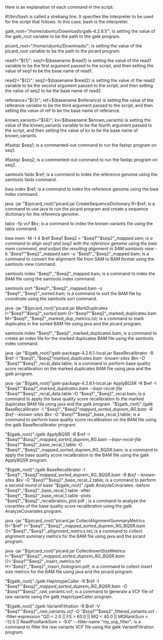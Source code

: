  Here is an explanation of each command in the script:

#!/bin/bash is called a shebang line. It specifies the interpreter to be used for the script that follows. In this case, bash is the interpreter.

gatk_root="/home/ubuntu/Downloads/gatk-4.2.6.1/"; is setting the value of the gatk_root variable to be the path to the gatk program.

picard_root="/home/ubuntu/Downloads/"; is setting the value of the picard_root variable to be the path to the picard program.

read1="${1}"; seq1=$(basename $read1) is setting the value of the read1 variable to be the first argument passed to the script, and then setting the value of seq1 to be the base name of read1.

read2="${2}"; seq2=$(basename $read2) is setting the value of the read2 variable to be the second argument passed to the script, and then setting the value of seq2 to be the base name of read2.

referance="${3}"; ref=$(basename $referance) is setting the value of the referance variable to be the third argument passed to the script, and then setting the value of ref to be the base name of referance.

known_variants="${4}"; kv=$(basename $known_variants) is setting the value of the known_variants variable to be the fourth argument passed to the script, and then setting the value of kv to be the base name of known_variants.

#fastqc $seq1; is a commented-out command to run the fastqc program on seq1.

#fastqc $seq2; is a commented-out command to run the fastqc program on seq2.

samtools faidx $ref; is a command to index the reference genome using the samtools faidx command.

bwa index $ref; is a command to index the reference genome using the bwa index command.

java -jar "${picard_root}"picard.jar CreateSequenceDictionary R=$ref; is a command to use java to run the picard program and create a sequence dictionary for the reference genome.

tabix -fp vcf $kv; is a command to index the known variants file using the tabix command.

bwa mem -M -t 4 $ref $seq1 $seq2 > "$seq1"_"$seq2"_mapped.sam; is a command to align seq1 and seq2 with the reference genome using the bwa mem command, and output the resulting alignment in SAM
samtools view -b "$seq1"_"$seq2"_mapped.sam -o "$seq1"_"$seq2"_mapped.bam; is a command to convert the alignment file from SAM to BAM format using the samtools view command.

samtools index "$seq1"_"$seq2"_mapped.bam; is a command to index the BAM file using the samtools index command.

samtools sort "$seq1"_"$seq2"_mapped.bam -o "$seq1"_"$seq2"_sorted.bam; is a command to sort the BAM file by coordinate using the samtools sort command.

java -jar "${picard_root}"picard.jar MarkDuplicates I="$seq1"_"$seq2"_sorted.bam O="$seq1"_"$seq2"_marked_duplicates.bam M="$seq1"_"$seq2"_marked_dup_metrics.txt; is a command to mark duplicates in the sorted BAM file using java and the picard program.

samtools index "$seq1"_"$seq2"_marked_duplicates.bam; is a command to create an index file for the marked duplicates BAM file using the samtools index command.

java -jar "${gatk_root}"gatk-package-4.2.6.1-local.jar BaseRecalibrator -R $ref -I "$seq1"_"$seq2"_marked_duplicates.bam -known-sites $kv -O "$seq1"_"$seq2"_recal_data.table; is a command to perform base quality score recalibration on the marked duplicates BAM file using java and the gatk program.

java -jar "${gatk_root}"gatk-package-4.2.6.1-local.jar ApplyBQSR -R $ref -I "$seq1"_"$seq2"_marked_duplicates.bam --bqsr-recal-file "$seq1"_"$seq2"_recal_data.table -O "$seq1"_"$seq2"_recal.bam; is a command to apply the base quality score recalibration to the marked duplicates BAM file using java and the gatk program.
"${gatk_root}"./gatk BaseRecalibrator -I "$seq1"_"$seq2"_mapped_sorted_duprem_RG.bam -R $ref --known-sites $kv -O "$seq1"_"$seq2"_base_recal_1.table; is a command to perform base quality score recalibration on the BAM file using the gatk BaseRecalibrator program.

"${gatk_root}"./gatk ApplyBQSR -R $ref -I "$seq1"_"$seq2"_mapped_sorted_duprem_RG.bam --bqsr-recal-file "$seq1"_"$seq2"_base_recal_1.table -O "$seq1"_"$seq2"_mapped_sorted_duprem_RG_BQSR.bam; is a command to apply the base quality score recalibration to the BAM file using the gatk ApplyBQSR program.

"${gatk_root}"./gatk BaseRecalibrator -I "$seq1"_"$seq2"_mapped_sorted_duprem_RG_BQSR.bam -R $ref --known-sites $kv -O "$seq1"_"$seq2"_base_recal_2.table; is a command to perform a second round of base
"${gatk_root}"./gatk AnalyzeCovariates -before "$seq1"_"$seq2"_base_recal_1.table -after "$seq1"_"$seq2"_base_recal_1.table -plots "$seq1"_"$seq2"_recalibration_plot.pdf ; is a command to analyze the covarities of the base quality score recalibration using the gatk AnalyzeCovariates program.

java -jar "${picard_root}"picard.jar CollectAlignmentSummaryMetrics R="$ref" I="$seq1"_"$seq2"_mapped_sorted_duprem_RG_BQSR.bam O="$seq1"_"$seq2"_allignment_metrics.txt; is a command to collect alignment summary metrics for the BAM file using java and the picard program.

java -jar "${picard_root}"picard.jar CollectInsertSizeMetrics I="$seq1"_"$seq2"_mapped_sorted_duprem_RG_BQSR.bam O="$seq1"_"$seq2"_insert_metrics.txt H="$seq1"_"$seq2"_insert_histogram.pdf; is a command to collect insert size metrics for the BAM file using java and the picard program.

"${gatk_root}"./gatk HaplotypeCaller -R $ref -I "$seq1"_"$seq2"_mapped_sorted_duprem_RG_BQSR.bam -O "$seq1"_"$seq2"_raw_variants.vcf; is a command to generate a VCF file of raw variants using the gatk HaplotypeCaller program.

"${gatk_root}"./gatk VariantFiltration -R $ref -V "$seq1"_"$seq2"_raw_variants.vcf -O "$seq1"_"$seq2"_filtered_variants.vcf --filter-expression "QD < 2.0 || FS > 60.0 || MQ < 40.0 || MQRankSum < -12.5 || ReadPosRankSum < -8.0" --filter-name "my_snp_filter"; is a command to filter the raw variants VCF file using the gatk VariantFiltration program.
